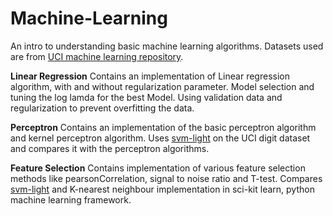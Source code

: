 # Machine-Learning

An intro to understanding basic machine learning algorithms. Datasets used are from [UCI machine learning repository](https://archive.ics.uci.edu/ml/datasets.html).

**Linear Regression**
Contains an implementation of Linear regression algorithm, with and without regularization parameter. Model selection and tuning the log lamda for the best Model. Using validation data and regularization to prevent overfitting the data.

**Perceptron**
Contains an implementation of the basic perceptron algorithm and kernel perceptron algorithm. Uses [svm-light](http://svmlight.joachims.org/) on the UCI digit dataset and compares it with the perceptron algorithms.

**Feature Selection**
Contains implementation of various feature selection methods like pearsonCorrelation, signal to noise ratio and T-test. Compares  [svm-light](http://svmlight.joachims.org/) and K-nearest neighbour implementation in sci-kit learn, python machine learning framework.
